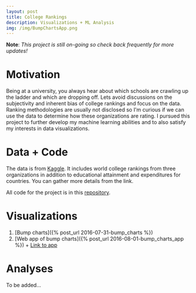 ```yaml
---
layout: post
title: College Rankings
description: Visualizations + ML Analysis
img: /img/BumpChartsApp.png
---
```


__Note__: _This project is still on-going so check back frequently for more updates!_

# Motivation

Being at a university, you always hear about which schools are crawling up the ladder and 
which are dropping off. Lets avoid discussions on the subjectivity and inherent bias of 
college rankings and focus on the data. Ranking methodologies are usually not disclosed so 
I'm curious if we can use the data to determine how these organizations are rating. I 
pursued this project to further develop my machine learning abilities and to also satisfy 
my interests in data visualizations.

# Data + Code

The data is from [Kaggle](https://www.kaggle.com/mylesoneill/world-university-rankings). 
It includes world college rankings from three organizations in addition to educational 
attainment and expenditures for countries. You can gather more details from the link.

All code for the project is in this [repository](https://github.com/jknguye2/college_rankings).

# Visualizations

1. [Bump charts]({% post_url 2016-07-31-bump_charts %})
2. [Web app of bump charts]({% post_url 2016-08-01-bump_charts_app %}) + 
[Link to app](https://data-slinky.shinyapps.io/BumpCharts/)


# Analyses

To be added...